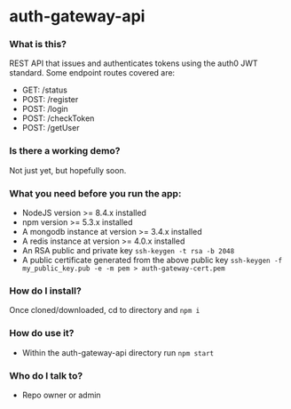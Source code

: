 # auth-gateway-api #

### What is this? ###

REST API that issues and authenticates tokens using the auth0 JWT standard.
Some endpoint routes covered are:
* GET: /status
* POST: /register
* POST: /login
* POST: /checkToken
* POST: /getUser

### Is there a working demo? ###

Not just yet, but hopefully soon.

### What you need before you run the app: ###

* NodeJS version >= 8.4.x installed
* npm version >= 5.3.x installed
* A mongodb instance at version >= 3.4.x installed
* A redis instance at version >= 4.0.x installed
* An RSA public and private key `ssh-keygen -t rsa -b 2048`
* A public certificate generated from the above public key `ssh-keygen -f my_public_key.pub -e -m pem > auth-gateway-cert.pem`

### How do I install? ###

Once cloned/downloaded, cd to directory and `npm i`

### How do use it? ###

* Within the auth-gateway-api directory run `npm start`

### Who do I talk to? ###

* Repo owner or admin